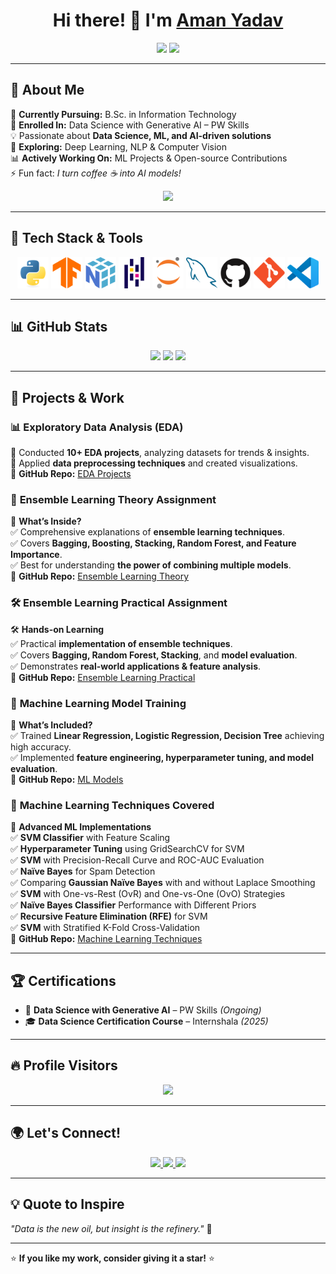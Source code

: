 <h1 align="center">
  Hi there! 👋 I'm <a href="https://www.linkedin.com/in/aman-yadav-6b64b6253/" target="_blank">Aman Yadav</a>
</h1>

<p align="center">
  <img src="https://media.giphy.com/media/hvRJCLFzcasrR4ia7z/giphy.gif" width="40px"/>
  <img src="https://readme-typing-svg.herokuapp.com?font=Roboto&color=%23F7A41D&size=25&center=true&vCenter=true&width=550&lines=Aspiring+Data+Scientist+%7C+ML+Enthusiast;AI+%26+Data+Science+Explorer;Open+Source+Contributor;Passionate+about+AI-driven+Solutions">
</p>


---

## 📌 **About Me**
🌱 **Currently Pursuing:** B.Sc. in Information Technology  
📖 **Enrolled In:** Data Science with Generative AI – PW Skills  
💡 Passionate about **Data Science, ML, and AI-driven solutions**  
🔬 **Exploring:** Deep Learning, NLP & Computer Vision  
📊 **Actively Working On:** ML Projects & Open-source Contributions  
⚡ Fun fact: *I turn coffee ☕ into AI models!*

<p align="center">
  <img src="https://your-gif-link-here.gif" width="600">
</p>

---


## 🚀 **Tech Stack & Tools**
<p align="center">
  <img src="https://raw.githubusercontent.com/devicons/devicon/master/icons/python/python-original.svg" alt="python" width="50" height="50"/>
  <img src="https://raw.githubusercontent.com/devicons/devicon/master/icons/tensorflow/tensorflow-original.svg" alt="tensorflow" width="50" height="50"/>
  <img src="https://raw.githubusercontent.com/devicons/devicon/master/icons/numpy/numpy-original.svg" alt="numpy" width="50" height="50"/>
  <img src="https://raw.githubusercontent.com/devicons/devicon/master/icons/pandas/pandas-original.svg" alt="pandas" width="50" height="50"/>
  <img src="https://raw.githubusercontent.com/devicons/devicon/master/icons/jupyter/jupyter-original.svg" alt="jupyter" width="50" height="50"/>
  <img src="https://raw.githubusercontent.com/devicons/devicon/master/icons/mysql/mysql-original.svg" alt="mysql" width="50" height="50"/>
  <img src="https://raw.githubusercontent.com/devicons/devicon/master/icons/github/github-original.svg" alt="github" width="50" height="50"/>
  <img src="https://raw.githubusercontent.com/devicons/devicon/master/icons/git/git-original.svg" alt="git" width="50" height="50"/>
  <img src="https://raw.githubusercontent.com/devicons/devicon/master/icons/vscode/vscode-original.svg" alt="vscode" width="50" height="50"/>
</p>

---

## 📊 **GitHub Stats**
<div align="center">
  <img src="https://github-readme-stats.vercel.app/api?username=Amanyadav-07&show_icons=true&theme=radical" width="400">
  <img src="https://github-readme-streak-stats.herokuapp.com/?user=Amanyadav-07&theme=radical" width="400">
  <img src="https://github-readme-stats.vercel.app/api/top-langs/?username=Amanyadav-07&layout=compact&theme=radical" width="400"/>
</div>

---

## 🚀 **Projects & Work**
### 📊 **Exploratory Data Analysis (EDA)**
🔹 Conducted **10+ EDA projects**, analyzing datasets for trends & insights.  
🔹 Applied **data preprocessing techniques** and created visualizations.  
🔗 **GitHub Repo:** [EDA Projects](https://github.com/Amanyadav-07/Machine-Learning-Projects/tree/main/EDA)

### 🏰 **Ensemble Learning Theory Assignment**
📖 **What’s Inside?**  
✅ Comprehensive explanations of **ensemble learning techniques**.  
✅ Covers **Bagging, Boosting, Stacking, Random Forest, and Feature Importance**.  
✅ Best for understanding **the power of combining multiple models**.  
🔗 **GitHub Repo:** [Ensemble Learning Theory](https://github.com/Amanyadav-07/YourRepoLink)

### 🛠️ **Ensemble Learning Practical Assignment**
🛠️ **Hands-on Learning**  
✅ Practical **implementation of ensemble techniques**.  
✅ Covers **Bagging, Random Forest, Stacking**, and **model evaluation**.  
✅ Demonstrates **real-world applications & feature analysis**.  
🔗 **GitHub Repo:** [Ensemble Learning Practical](https://github.com/Amanyadav-07/YourRepoLink)

### 🚀 **Machine Learning Model Training**
🚀 **What’s Included?**  
✅ Trained **Linear Regression, Logistic Regression, Decision Tree** achieving high accuracy.  
✅ Implemented **feature engineering, hyperparameter tuning, and model evaluation**.  
🔗 **GitHub Repo:** [ML Models](https://github.com/Amanyadav-07/Machine-Learning-Projects)

### 🚀 **Machine Learning Techniques Covered**
🎯 **Advanced ML Implementations**  
✅ **SVM Classifier** with Feature Scaling  
✅ **Hyperparameter Tuning** using GridSearchCV for SVM  
✅ **SVM** with Precision-Recall Curve and ROC-AUC Evaluation  
✅ **Naïve Bayes** for Spam Detection  
✅ Comparing **Gaussian Naïve Bayes** with and without Laplace Smoothing  
✅ **SVM** with One-vs-Rest (OvR) and One-vs-One (OvO) Strategies  
✅ **Naïve Bayes Classifier** Performance with Different Priors  
✅ **Recursive Feature Elimination (RFE)** for SVM  
✅ **SVM** with Stratified K-Fold Cross-Validation  
🔗 **GitHub Repo:** [Machine Learning Techniques](https://github.com/Amanyadav-07/YourRepoLink)

---

## 🏆 **Certifications**
- 🏅 **Data Science with Generative AI** – PW Skills *(Ongoing)*  
- 🎓 **Data Science Certification Course** – Internshala *(2025)*  

---

## 🔥 **Profile Visitors**
<p align="center">
  <img src="https://komarev.com/ghpvc/?username=Amanyadav-07&label=Profile%20Views&color=brightgreen&style=flat" />
</p>

---

## 🌍 **Let's Connect!**
<p align="center">
  <a href="https://www.linkedin.com/in/aman-yadav-6b64b6253/" target="_blank">
    <img src="https://img.shields.io/badge/LinkedIn-0A66C2?style=for-the-badge&logo=linkedin&logoColor=white"/>
  </a>
  <a href="https://github.com/Amanyadav-07" target="_blank">
    <img src="https://img.shields.io/badge/GitHub-181717?style=for-the-badge&logo=github&logoColor=white"/>
  </a>
  <a href="mailto:amanyadav32327@gmail.com">
    <img src="https://img.shields.io/badge/Email-D14836?style=for-the-badge&logo=gmail&logoColor=white"/>
  </a>
</p>

---

## 💡 **Quote to Inspire**
_"Data is the new oil, but insight is the refinery."_ 🚀  

---

⭐ **If you like my work, consider giving it a star!** ⭐  
